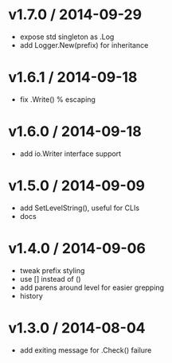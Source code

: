 
v1.7.0 / 2014-09-29
==================

 * expose std singleton as .Log
 * add Logger.New(prefix) for inheritance

v1.6.1 / 2014-09-18
==================

 * fix .Write() % escaping

v1.6.0 / 2014-09-18
==================

 * add io.Writer interface support

v1.5.0 / 2014-09-09
==================

 * add SetLevelString(), useful for CLIs
 * docs

v1.4.0 / 2014-09-06
==================

 * tweak prefix styling
 * use [] instead of ()
 * add parens around level for easier grepping
 * history

v1.3.0 / 2014-08-04
==================

 * add exiting message for .Check() failure
